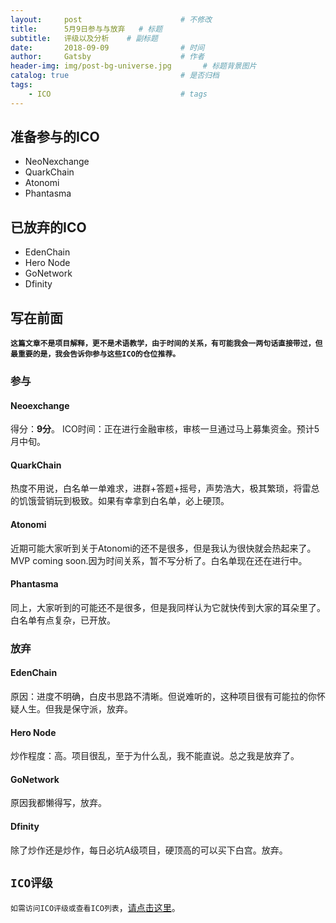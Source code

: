 ```yaml
---
layout:     post                      # 不修改
title:      5月9日参与与放弃   # 标题
subtitle:   评级以及分析    # 副标题
date:       2018-09-09                # 时间
author:     Gatsby                    # 作者
header-img: img/post-bg-universe.jpg       # 标题背景图片
catalog: true                         # 是否归档
tags:
    - ICO                             # tags
---
```


## 准备参与的ICO
- NeoNexchange
- QuarkChain
- Atonomi
- Phantasma

## 已放弃的ICO
- EdenChain
- Hero Node
- GoNetwork
- Dfinity

## 写在前面 
**`这篇文章不是项目解释，更不是术语教学，由于时间的关系，有可能我会一两句话直接带过，但最重要的是，我会告诉你参与这些ICO的仓位推荐。`**

### 参与

#### Neoexchange

得分：**9分**。 ICO时间：正在进行金融审核，审核一旦通过马上募集资金。预计5月中旬。

#### QuarkChain

热度不用说，白名单一单难求，进群+答题+摇号，声势浩大，极其繁琐，将雷总的饥饿营销玩到极致。如果有幸拿到白名单，必上硬顶。

#### Atonomi

近期可能大家听到关于Atonomi的还不是很多，但是我认为很快就会热起来了。MVP coming soon.因为时间关系，暂不写分析了。白名单现在还在进行中。

#### Phantasma

同上，大家听到的可能还不是很多，但是我同样认为它就快传到大家的耳朵里了。白名单有点复杂，已开放。

### 放弃

#### EdenChain

原因：进度不明确，白皮书思路不清晰。但说难听的，这种项目很有可能拉的你怀疑人生。但我是保守派，放弃。

#### Hero Node

炒作程度：高。项目很乱，至于为什么乱，我不能直说。总之我是放弃了。

#### GoNetwork

原因我都懒得写，放弃。

#### Dfinity

除了炒作还是炒作，每日必坑A级项目，硬顶高的可以买下白宫。放弃。

## `ICO评级`

`如需访问ICO评级或查看ICO列表`，[请点击这里](http://10512.net/2018/04/24/%E7%AC%AC%E4%B8%80%E7%AF%87/#%E5%85%8D%E8%B4%A3%E5%A3%B0%E6%98%8E)。
